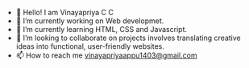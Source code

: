 - 👋 Hello! I am Vinayapriya C C
- 👀 I’m currently working on Web developmet.
- 🌱 I’m currently learning HTML, CSS and Javascript.
- 💞️ I’m looking to collaborate on projects involves translating creative ideas into functional, user-friendly websites.
- 📫 How to reach me vinayapriyaappu1403@gmail.com

<!---
Vinayapriya/Vinayapriya is a ✨ special ✨ repository because its `README.md` (this file) appears on your GitHub profile.
You can click the Preview link to take a look at your changes.
--->
